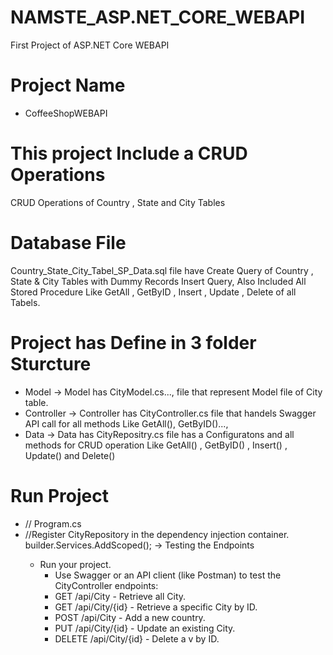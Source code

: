 # NAMSTE_ASP.NET_CORE_WEBAPI
First Project of ASP.NET Core WEBAPI 

# Project Name
- CoffeeShopWEBAPI

# This project Include a CRUD Operations
CRUD Operations of Country , State and City Tables

# Database File 
Country_State_City_Tabel_SP_Data.sql file have Create Query of Country , State & City  Tables 
with Dummy Records Insert Query, Also Included All Stored Procedure Like GetAll , GetByID , Insert , Update , Delete of all Tabels.

# Project has Define in 3 folder Sturcture 
- Model
  -> Model has CityModel.cs..., file that represent Model file of City table.
- Controller
  -> Controller has CityController.cs file that handels Swagger API call for all methods Like GetAll(), GetByID()...,
- Data
  -> Data has CityRepositry.cs file has a Configuratons and all methods for CRUD operation Like GetAll() , GetByID() , Insert() , Update() and Delete()

# Run Project 
- // Program.cs
- //Register CityRepository in the dependency injection container.
  builder.Services.AddScoped<StateRepository>();
-> Testing the Endpoints
  - Run your project.
    - Use Swagger or an API client (like Postman) to test the CityController endpoints:
    - GET /api/City - Retrieve all City.
    - GET /api/City/{id} - Retrieve a specific City by ID.
    - POST /api/City - Add a new country.
    - PUT /api/City/{id} - Update an existing City.
    - DELETE /api/City/{id} - Delete a v by ID.
